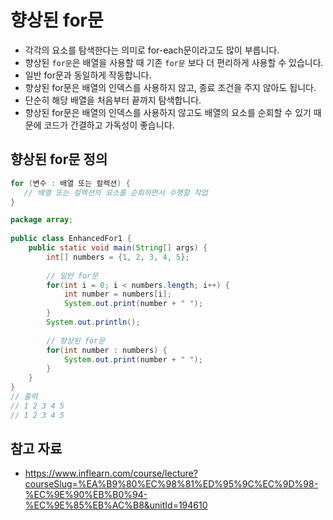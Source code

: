 # 향상된 for문
- 각각의 요소를 탐색한다는 의미로 for-each문이라고도 많이 부릅니다.
- 향상된 `for문`은 배열을 사용할 때 기존 `for문` 보다 더 편리하게 사용할 수 있습니다.
- 일반 for문과 동일하게 작동합니다.
- 향상된 for문은 배열의 인덱스를 사용하지 않고, 종료 조건을 주지 않아도 됩니다.
- 단순히 해당 배열을 처음부터 끝까지 탐색합니다.
- 향상된 for문은 배열의 인덱스를 사용하지 않고도 배열의 요소를 순회할 수 있기 때문에 코드가 간결하고 가독성이 좋습니다.
## 향상된 for문 정의
```java
for (변수 : 배열 또는 컬렉션) {
   // 배열 또는 컬렉션의 요소를 순회하면서 수행할 작업
}
```
```java
package array;  
  
public class EnhancedFor1 {  
    public static void main(String[] args) {  
        int[] numbers = {1, 2, 3, 4, 5};  
  
        // 일반 for문  
        for(int i = 0; i < numbers.length; i++) {  
            int number = numbers[i];  
            System.out.print(number + " ");  
        }  
        System.out.println();  
  
        // 향상된 for문  
        for(int number : numbers) {  
            System.out.print(number + " ");  
        }  
    }  
}    
// 출력
// 1 2 3 4 5
// 1 2 3 4 5
```
## 참고 자료
- https://www.inflearn.com/course/lecture?courseSlug=%EA%B9%80%EC%98%81%ED%95%9C%EC%9D%98-%EC%9E%90%EB%B0%94-%EC%9E%85%EB%AC%B8&unitId=194610